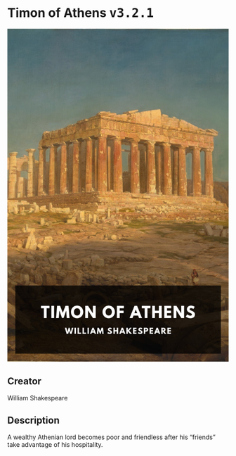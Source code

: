 
# Timon of Athens <kbd>v3.2.1</kbd>

<center>
  <img src="./cover-1024.jpg"/>
</center>

## Creator
William Shakespeare

## Description
A wealthy Athenian lord becomes poor and friendless after his “friends” take advantage of his hospitality.
